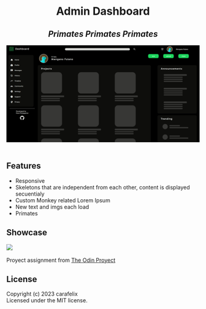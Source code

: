 <div align="center"> 
<h1>Admin Dashboard</h1>
<h2><em>Primates Primates Primates</em></h2>
<img src="./assets/gif/skeletons.gif" width="750">
</div>
</br>

## Features

- Responsive
- Skeletons that are independent from each other, content is displayed secuentialy
- Custom Monkey related Lorem Ipsum
- New text and imgs each load
- Primates

## Showcase 

![](./assets/gif/responsive.gif)

Proyect assignment from [The Odin Proyect](https://www.theodinproject.com/lessons/node-path-intermediate-html-and-css-admin-dashboard)

## License
Copyright (c) 2023 carafelix  
Licensed under the MIT license.
